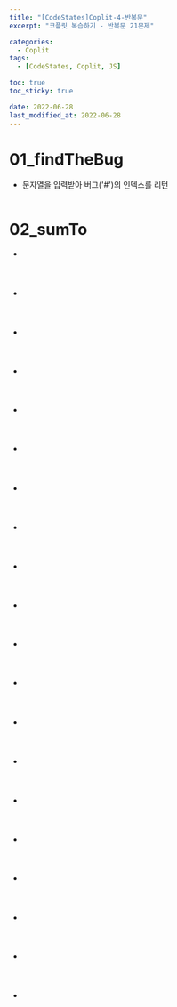 ```yaml
---
title: "[CodeStates]Coplit-4-반복문"
excerpt: "코플릿 복습하기 - 반복문 21문제"

categories:
  - Coplit
tags:
  - [CodeStates, Coplit, JS]

toc: true
toc_sticky: true

date: 2022-06-28
last_modified_at: 2022-06-28
---
```


# 01_findTheBug

- 문자열을 입력받아 버그('#')의 인덱스를 리턴

```

```

# 02_sumTo

-

```

```

#

-

```

```

#

-

```

```

#

-

```

```

#

-

```

```

#

-

```

```

#

-

```

```

#

-

```

```

#

-

```

```

#

-

```

```

#

-

```

```

#

-

```

```

#

-

```

```

#

-

```

```

#

-

```

```

#

-

```

```

#

-

```

```

#

-

```

```

#

-

```

```

#

-

```

```

